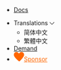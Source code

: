 * [Docs](/README.md)

<ul class="nav-href">
    <li class="dropdown">
        <span style="display:flex;">Translations
            <svg t="1629441415944" class="icon" viewBox="0 20 1024 1024" version="1.1" xmlns="http://www.w3.org/2000/svg" p-id="3713" width="20" height="20"><path d="M508.025406 655.446718c-14.45307 0-28.183486-5.781228-39.023289-15.898376l-231.249118-231.249118c-10.117149-10.117149-10.117149-26.015526 0-36.132675s26.015526-10.117149 36.132675 0l231.249118 231.249118c2.16796 2.16796 4.335921 2.16796 5.781228 0l231.971771-231.971771c10.117149-10.117149 26.015526-10.117149 35.410021 0 10.117149 10.117149 10.117149 26.015526 0 36.132674l-231.971771 231.971772c-9.394495 10.117149-23.124912 15.898377-38.300635 15.898376z" p-id="3714"></path></svg>
        </span>
        <ul class="dropdown-content" id="internationalization_language_list">
          <li id="language_zh_cn" onclick="setLang('zh')">简体中文</li>
          <li id="language_zh_hant" onclick="setLang('zh-hant')">繁體中文</li>
          <!-- <li id="language_en" onclick="setLang('en')">English</li> -->
        </ul>
    </li>
    <li><a href="//dev.dcloud.net.cn/wish/?channel=hbuilder" target="__blank">Demand</a></li>
    <li><a href="//dev.dcloud.net.cn/sponsor/?channel=hbuilder" target="__blank" style="color:#FF6600!important;"><img src="/static/icon/heart.png" class="heart">Sponsor</a></li>
</ul>